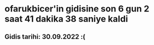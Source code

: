 # ofarukbicer'in gidisine son 6 gun 2 saat 41 dakika 38 saniye kaldi

## Gidis tarihi: 30.09.2022 :(